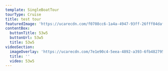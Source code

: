 ```yaml
---
template: SingleBoatTour
tourType: Cruise
title: test tour
featuredImage: 'https://ucarecdn.com/f0708cc6-1a4a-4947-93ff-26fff04daf92/'
contentBox:
  buttonTitle: 53w5
  buttonUrl: 53w5
  title: 53w5
videoSection:
  imageOverlay: 'https://ucarecdn.com/7e1e90c4-5eea-4892-a393-6fb482795959/'
  title: ''
  video: 53w5
---
```


